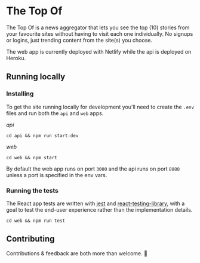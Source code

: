 # The Top Of

The Top Of is a news aggregator that lets you see the top (10) stories from your favourite sites without having to visit each one individually. No signups or logins, just trending content from the site(s) you choose.

The web app is currently deployed with Netlify while the api is deployed on Heroku.

## Running locally

### Installing

To get the site running locally for development you'll need to create the `.env` files and run both the `api` and `web` apps.

*api*
```
cd api && npm run start:dev
```

*web*
```
cd web && npm start
```

By default the web app runs on port `3000` and the api runs on port `8080` unless a port is specified in the env vars.

### Running the tests

The React app tests are written with [jest](https://github.com/facebook/jest) and [react-testing-library](https://github.com/kentcdodds/react-testing-library), with a goal to test the end-user experience rather than the implementation details.

```
cd web && npm run test
```

## Contributing

Contributions & feedback are both more than welcome. 🙂

